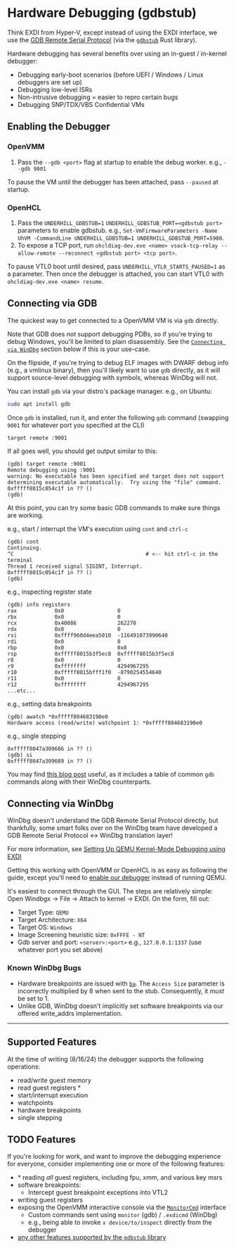 # Hardware Debugging (gdbstub)

Think EXDI from Hyper-V, except instead of using the EXDI interface, we use the
[GDB Remote Serial Protocol](https://sourceware.org/gdb/onlinedocs/gdb/Remote-Protocol.html)
(via the [`gdbstub`](https://github.com/daniel5151/gdbstub/) Rust library).

Hardware debugging has several benefits over using an in-guest / in-kernel debugger:

- Debugging early-boot scenarios (before UEFI / Windows / Linux debuggers are set up)
- Debugging low-level ISRs
- Non-intrusive debugging = easier to repro certain bugs
- Debugging SNP/TDX/VBS Confidential VMs

## Enabling the Debugger

### OpenVMM
1. Pass the `--gdb <port>` flag at startup to enable the
debug worker. e.g., `--gdb 9001`

To pause the VM until the debugger has been attached, pass `--paused` at startup.

### OpenHCL
1. Pass the `UNDERHILL_GDBSTUB=1` `UNDERHILL_GDBSTUB_PORT=<gdbstub port>` parameters to enable gdbstub. e.g., `Set-VmFirmwareParameters -Name UhVM -CommandLine UNDERHILL_GDBSTUB=1 UNDERHILL_GDBSTUB_PORT=5900`.
2. To expose a TCP port, run `ohcldiag-dev.exe <name> vsock-tcp-relay --allow-remote --reconnect <gdbstub port> <tcp port>`.

To pause VTL0 boot until desired, pass `UNDERHILL_VTL0_STARTS_PAUSED=1` as a parameter. Then once the debugger is attached, you can start VTL0 with `ohcldiag-dev.exe <name> resume`.

## Connecting via GDB

The quickest way to get connected to a OpenVMM VM is via `gdb` directly.

Note that GDB does _not_ support debugging PDBs, so if you're trying to debug
Windows, you'll be limited to plain disassembly. See the [`Connecting via
WinDbg`](#connecting-via-windbg) section below if this is your use-case.

On the flipside, if you're trying to debug ELF images with DWARF debug info
(e.g., a vmlinux binary), then you'll likely want to use `gdb` directly, as it
will support source-level debugging with symbols, whereas WinDbg will not.

You can install `gdb` via your distro's package manager. e.g., on Ubuntu:

```bash
sudo apt install gdb
```

Once `gdb` is installed, run it, and enter the following `gdb` command (swapping
`9001` for whatever port you specified at the CLI)

```
target remote :9001
```

If all goes well, you should get output similar to this:

```
(gdb) target remote :9001
Remote debugging using :9001
warning: No executable has been specified and target does not support
determining executable automatically.  Try using the "file" command.
0xfffff8015c054c1f in ?? ()
(gdb)
```

At this point, you can try some basic GDB commands to make sure things are working.

e.g., start / interrupt the VM's execution using `cont` and `ctrl-c`

```
(gdb) cont
Continuing.
^C                                          # <-- hit ctrl-c in the terminal
Thread 1 received signal SIGINT, Interrupt.
0xfffff8015c054c1f in ?? ()
(gdb)
```

e.g., inspecting register state

```
(gdb) info registers
rax            0x0                 0
rbx            0x0                 0
rcx            0x40086             262278
rdx            0x0                 0
rsi            0xffff960d4eea5010  -116491073990640
rdi            0x0                 0
rbp            0x0                 0x0
rsp            0xfffff8015b3f5ec8  0xfffff8015b3f5ec8
r8             0x0                 0
r9             0xffffffff          4294967295
r10            0xfffff8015bfff1f0  -8790254554640
r11            0x0                 0
r12            0xffffffff          4294967295
...etc...
```

e.g., setting data breakpoints

```
(gdb) awatch *0xfffff804683190e0
Hardware access (read/write) watchpoint 1: *0xfffff804683190e0
```

e.g., single stepping

```
0xfffff8047a309686 in ?? ()
(gdb) si
0xfffff8047a309689 in ?? ()
```

You may find [this blog post](https://blog.mattjustice.com/2018/08/24/gdb-for-windbg-users/)
useful, as it includes a table of common `gdb` commands along with their WinDbg
counterparts.

## Connecting via WinDbg

WinDbg doesn't understand the GDB Remote Serial Protocol directly, but
thankfully, some smart folks over on the WinDbg team have developed a GDB Remote
Serial Protocol <-> WinDbg translation layer!

For more information, see
[Setting Up QEMU Kernel-Mode Debugging using EXDI](https://learn.microsoft.com/en-us/windows-hardware/drivers/debugger/setting-up-qemu-kernel-mode-debugging-using-exdi)

Getting this working with OpenVMM or OpenHCL is as easy as following the guide,
except you'll need to [enable our debugger](#enabling-the-debugger) instead of
running QEMU.

It's easiest to connect through the GUI. The steps are relatively simple: Open Windbgx -> File -> Attach to kernel -> EXDI. On the form, fill out:
- Target Type: `QEMU`
- Target Architecture: `X64`
- Target OS: `Windows`
- Image Screening heuristic size: `0xFFFE - NT`
- Gdb server and port: `<server>:<port>` e.g., `127.0.0.1:1337` (use whatever port you set above)

### Known WinDbg Bugs
- Hardware breakpoints are issued with [`ba`](https://learn.microsoft.com/en-us/windows-hardware/drivers/debuggercmds/ba--break-on-access-). The `Access Size` parameter is incorrectly multiplied by 8 when sent to the stub. Consequently, it _must_ be set to 1.
- Unlike GDB, WinDbg doesn't implicitly set software breakpoints via our offered write_addrs implementation.
---


## Supported Features

At the time of writing (8/16/24) the debugger supports the following operations:

- read/write guest memory
- read guest registers \*
- start/interrupt execution
- watchpoints
- hardware breakpoints
- single stepping

## TODO Features

If you're looking for work, and want to improve the debugging experience for
everyone, consider implementing one or more of the following features:

- \* reading _all_ guest registers, including fpu, xmm, and various key msrs
- software breakpoints:
    - Intercept guest breakpoint exceptions into VTL2
- writing guest registers
- exposing the OpenVMM interactive console via the
  [`MonitorCmd`](https://docs.rs/gdbstub/latest/gdbstub/target/ext/monitor_cmd/trait.MonitorCmd.html)
  interface
    - Custom commands sent using `monitor` (gdb) / `.exdicmd` (WinDbg)
    - e.g., being able to invoke `x device/to/inspect` directly from the debugger
- [any other features supported by the `gdbstub` library](https://github.com/daniel5151/gdbstub#debugging-features)
